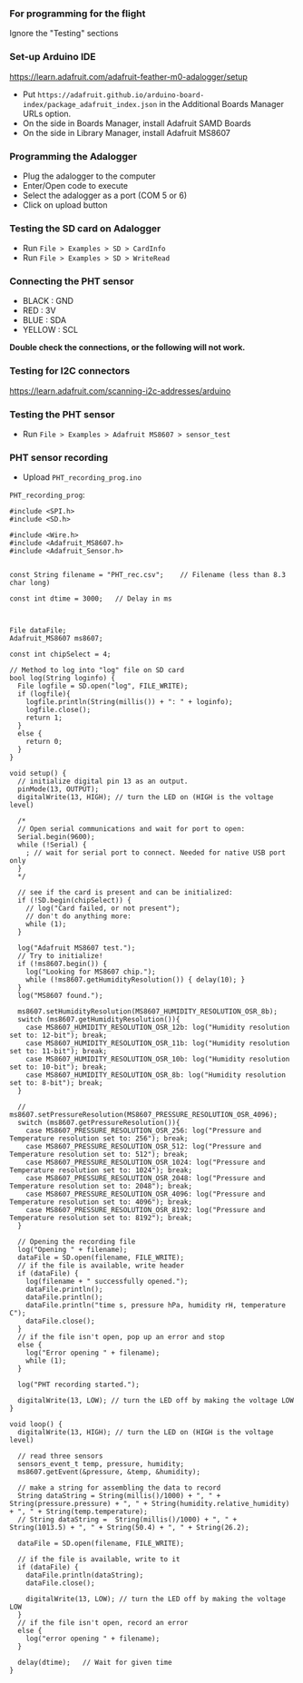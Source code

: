 ### For programming for the flight
Ignore the "Testing" sections

### Set-up Arduino IDE
https://learn.adafruit.com/adafruit-feather-m0-adalogger/setup  
- Put `https://adafruit.github.io/arduino-board-index/package_adafruit_index.json` in the Additional Boards Manager URLs option.
- On the side in Boards Manager, install Adafruit SAMD Boards
- On the side in Library Manager, install Adafruit MS8607

### Programming the Adalogger
- Plug the adalogger to the computer
- Enter/Open code to execute
- Select the adalogger as a port (COM 5 or 6)
- Click on upload button

### Testing the SD card on Adalogger
- Run `File > Examples > SD > CardInfo`
- Run `File > Examples > SD > WriteRead`

### Connecting the PHT sensor
- BLACK : GND
- RED : 3V
- BLUE : SDA
- YELLOW : SCL

**Double check the connections, or the following will not work.**

### Testing for I2C connectors
https://learn.adafruit.com/scanning-i2c-addresses/arduino  

### Testing the PHT sensor
- Run `File > Examples > Adafruit MS8607 > sensor_test`

### PHT sensor recording
- Upload `PHT_recording_prog.ino`

`PHT_recording_prog`:
```
#include <SPI.h>
#include <SD.h>

#include <Wire.h>
#include <Adafruit_MS8607.h>
#include <Adafruit_Sensor.h>


const String filename = "PHT_rec.csv";    // Filename (less than 8.3 char long)

const int dtime = 3000;   // Delay in ms



File dataFile;
Adafruit_MS8607 ms8607;

const int chipSelect = 4;

// Method to log into "log" file on SD card
bool log(String loginfo) {
  File logfile = SD.open("log", FILE_WRITE);
  if (logfile){
    logfile.println(String(millis()) + ": " + loginfo);
    logfile.close();
    return 1;
  }
  else {
    return 0;
  }
}

void setup() {  
  // initialize digital pin 13 as an output.
  pinMode(13, OUTPUT);
  digitalWrite(13, HIGH); // turn the LED on (HIGH is the voltage level)

  /*
  // Open serial communications and wait for port to open:
  Serial.begin(9600);
  while (!Serial) {
    ; // wait for serial port to connect. Needed for native USB port only
  }
  */

  // see if the card is present and can be initialized:
  if (!SD.begin(chipSelect)) {
    // log("Card failed, or not present");
    // don't do anything more:
    while (1);
  }

  log("Adafruit MS8607 test.");
  // Try to initialize!
  if (!ms8607.begin()) {
    log("Looking for MS8607 chip.");
    while (!ms8607.getHumidityResolution()) { delay(10); }
  }
  log("MS8607 found.");

  ms8607.setHumidityResolution(MS8607_HUMIDITY_RESOLUTION_OSR_8b);
  switch (ms8607.getHumidityResolution()){
    case MS8607_HUMIDITY_RESOLUTION_OSR_12b: log("Humidity resolution set to: 12-bit"); break;
    case MS8607_HUMIDITY_RESOLUTION_OSR_11b: log("Humidity resolution set to: 11-bit"); break;
    case MS8607_HUMIDITY_RESOLUTION_OSR_10b: log("Humidity resolution set to: 10-bit"); break;
    case MS8607_HUMIDITY_RESOLUTION_OSR_8b: log("Humidity resolution set to: 8-bit"); break;
  }

  // ms8607.setPressureResolution(MS8607_PRESSURE_RESOLUTION_OSR_4096);
  switch (ms8607.getPressureResolution()){
    case MS8607_PRESSURE_RESOLUTION_OSR_256: log("Pressure and Temperature resolution set to: 256"); break;
    case MS8607_PRESSURE_RESOLUTION_OSR_512: log("Pressure and Temperature resolution set to: 512"); break;
    case MS8607_PRESSURE_RESOLUTION_OSR_1024: log("Pressure and Temperature resolution set to: 1024"); break;
    case MS8607_PRESSURE_RESOLUTION_OSR_2048: log("Pressure and Temperature resolution set to: 2048"); break;
    case MS8607_PRESSURE_RESOLUTION_OSR_4096: log("Pressure and Temperature resolution set to: 4096"); break;
    case MS8607_PRESSURE_RESOLUTION_OSR_8192: log("Pressure and Temperature resolution set to: 8192"); break;
  }

  // Opening the recording file
  log("Opening " + filename);
  dataFile = SD.open(filename, FILE_WRITE);
  // if the file is available, write header
  if (dataFile) {
    log(filename + " successfully opened.");
    dataFile.println();
    dataFile.println();
    dataFile.println("time s, pressure hPa, humidity rH, temperature C");
    dataFile.close();
  }
  // if the file isn't open, pop up an error and stop
  else {
    log("Error opening " + filename);
    while (1);
  }

  log("PHT recording started.");

  digitalWrite(13, LOW); // turn the LED off by making the voltage LOW
}

void loop() {
  digitalWrite(13, HIGH); // turn the LED on (HIGH is the voltage level)
  
  // read three sensors
  sensors_event_t temp, pressure, humidity;
  ms8607.getEvent(&pressure, &temp, &humidity);

  // make a string for assembling the data to record
  String dataString = String(millis()/1000) + ", " + String(pressure.pressure) + ", " + String(humidity.relative_humidity) + ", " + String(temp.temperature);
  // String dataString =  String(millis()/1000) + ", " + String(1013.5) + ", " + String(50.4) + ", " + String(26.2);

  dataFile = SD.open(filename, FILE_WRITE);

  // if the file is available, write to it
  if (dataFile) {
    dataFile.println(dataString);
    dataFile.close();

    digitalWrite(13, LOW); // turn the LED off by making the voltage LOW
  }
  // if the file isn't open, record an error
  else {
    log("error opening " + filename);
  }

  delay(dtime);   // Wait for given time
}
```
